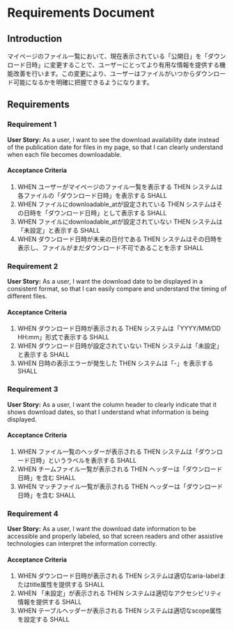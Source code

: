 # Requirements Document

## Introduction

マイページのファイル一覧において、現在表示されている「公開日」を「ダウンロード日時」に変更することで、ユーザーにとってより有用な情報を提供する機能改善を行います。この変更により、ユーザーはファイルがいつからダウンロード可能になるかを明確に把握できるようになります。

## Requirements

### Requirement 1

**User Story:** As a user, I want to see the download availability date instead of the publication date for files in my page, so that I can clearly understand when each file becomes downloadable.

#### Acceptance Criteria

1. WHEN ユーザーがマイページのファイル一覧を表示する THEN システムは各ファイルの「ダウンロード日時」を表示する SHALL
2. WHEN ファイルにdownloadable_atが設定されている THEN システムはその日時を「ダウンロード日時」として表示する SHALL
3. WHEN ファイルにdownloadable_atが設定されていない THEN システムは「未設定」と表示する SHALL
4. WHEN ダウンロード日時が未来の日付である THEN システムはその日時を表示し、ファイルがまだダウンロード不可であることを示す SHALL

### Requirement 2

**User Story:** As a user, I want the download date to be displayed in a consistent format, so that I can easily compare and understand the timing of different files.

#### Acceptance Criteria

1. WHEN ダウンロード日時が表示される THEN システムは「YYYY/MM/DD HH:mm」形式で表示する SHALL
2. WHEN ダウンロード日時が設定されていない THEN システムは「未設定」と表示する SHALL
3. WHEN 日時の表示エラーが発生した THEN システムは「-」を表示する SHALL

### Requirement 3

**User Story:** As a user, I want the column header to clearly indicate that it shows download dates, so that I understand what information is being displayed.

#### Acceptance Criteria

1. WHEN ファイル一覧のヘッダーが表示される THEN システムは「ダウンロード日時」というラベルを表示する SHALL
2. WHEN チームファイル一覧が表示される THEN ヘッダーは「ダウンロード日時」を含む SHALL
3. WHEN マッチファイル一覧が表示される THEN ヘッダーは「ダウンロード日時」を含む SHALL

### Requirement 4

**User Story:** As a user, I want the download date information to be accessible and properly labeled, so that screen readers and other assistive technologies can interpret the information correctly.

#### Acceptance Criteria

1. WHEN ダウンロード日時が表示される THEN システムは適切なaria-labelまたはtitle属性を提供する SHALL
2. WHEN 「未設定」が表示される THEN システムは適切なアクセシビリティ情報を提供する SHALL
3. WHEN テーブルヘッダーが表示される THEN システムは適切なscope属性を設定する SHALL
